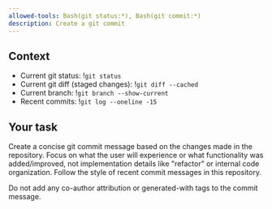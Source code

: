 ```yaml
---
allowed-tools: Bash(git status:*), Bash(git commit:*)
description: Create a git commit
---
```


## Context

- Current git status: !`git status`
- Current git diff (staged changes): !`git diff --cached`
- Current branch: !`git branch --show-current`
- Recent commits: !`git log --oneline -15`

## Your task

Create a concise git commit message based on the changes made in the repository. Focus on what the user will experience or what functionality was added/improved, not implementation details like "refactor" or internal code organization. Follow the style of recent commit messages in this repository.

Do not add any co-author attribution or generated-with tags to the commit message.